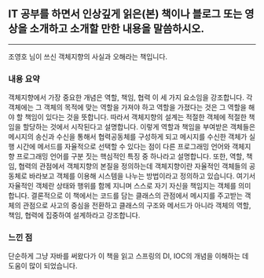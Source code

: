 ## IT 공부를 하면서 인상깊게 읽은(본) 책이나 블로그 또는 영상을 소개하고 소개할 만한 내용을 말씀하시오.

<hr>

조영호 님이 쓰신 객체지향의 사실과 오해라는 책입니다.

### 내용 요약
객체지향에서 가장 중요한 개념은 역할, 책임, 협력 이 세 가지 요소임을 강조합니다. 각 객체에는 그 객체의 목적에 맞는 역할을 가져야 하고 역할을 가졌다는 것은 그 역할을 해야 할 책임이 있다는 것을 뜻합니다. 따라서 객체지향의 설계는 적절한 객체에 적절한 책임을 할당하는 것에서 시작된다고 설명합니다. 이렇게 역할과 책임을 부여받은 객체들은 메시지의 송신과 수신을 통해서 협력공동체를 구성하게 되고 메시지를 수신한 객체가 실행 시간에 메서드를 자율적으로 선택할 수 있다는 점이 다른 프로그래밍 언어와 객체지향 프로그래밍 언어를 구분 짓는 핵심적인 특징 중 하나라고 설명합니다. 또한, 역할, 책임, 협력의 관점에서 객체지향의 본질을 정의하는데 객체지향이란 자율적인 객체들의 공동체로 바라보고 객체를 이용해 시스템을 나누는 방법이라고 정의하고 있습니다. 여기서 자율적인 객체란 상태와 행위를 함께 지니며 스스로 자기 자신을 책임지는 객체를 의미합니다. 결론적으로 이 책에서는 코드를 담는 클래스의 관점에서 메시지를 주고받는 객체의 관점으로 사고의 중심을 전환하고 클래스의 구조와 메서드가 아니라 객체의 역할, 책임, 협력에 집중하여 설계하라고 강조합니다.

### 느낀 점
단순하게 그냥 자바를 써왔다가 이 책을 읽고 스프링의 DI, IOC의 개념을 이해하는 데 도움이 많이 되었습니다.